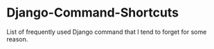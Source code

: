 # Django-Command-Shortcuts
List of frequently used Django command that I tend to forget for some reason.
